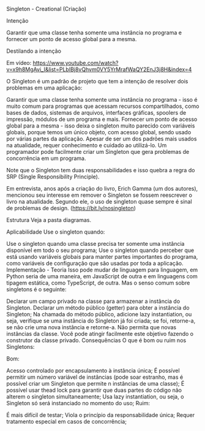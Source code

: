 Singleton - Creational (Criação)

Intenção

Garantir que uma classe tenha somente uma instância no programa e fornecer um ponto de acesso global para a mesma.

Destilando a intenção

Em vídeo: https://www.youtube.com/watch?v=x9h8MgAvi_I&list=PLbIBj8vQhvm0VY5YrMrafWaQY2EnJ3j8H&index=4

O Singleton é um padrão de projeto que tem a intenção de resolver dois problemas em uma aplicação:

Garantir que uma classe tenha somente uma instância no programa - isso é muito comum para programas que acessam recursos compartilhados, como bases de dados, sistemas de arquivos, interfaces gráficas, spoolers de impressão, módulos de um programa e mais.
Fornecer um ponto de acesso global para a mesma - isso deixa o singleton muito parecido com variáveis globais, porque temos um único objeto, com acesso global, sendo usado por várias partes da aplicação.
Apesar de ser um dos padrões mais usados na atualidade, requer conhecimento e cuidado ao utilizá-lo. Um programador pode facilmente criar um Singleton que gera problemas de concorrência em um programa.

Note que o Singleton tem duas responsabilidades e isso quebra a regra do SRP (Single Responsibility Principle).

Em entrevista, anos após a criação do livro, Erich Gamma (um dos autores), mencionou seu interesse em remover o Singleton se fossem reescrever o livro na atualidade. Segundo ele, o uso de singleton quase sempre é sinal de problemas de design. (https://bit.ly/nosingleton)

Estrutura
Veja a pasta diagramas.

Aplicabilidade
Use o singleton quando:

Use o singleton quando uma classe precisa ter somente uma instância disponível em todo o seu programa;
Use o singleton quando perceber que está usando variáveis globais para manter partes importantes do programa, como variáveis de configuração que são usadas por toda a aplicação.
Implementação - Teoria
Isso pode mudar de linguagem para linguagem, em Python seria de uma maneira, em JavaScript de outra e em linguagens com tipagem estática, como TypeScript, de outra. Mas o senso comum sobre singletons é o seguinte:

Declarar um campo privado na classe para armazenar a instância do Singleton.
Declarar um método público (getter) para obter a instância do Singleton;
Na chamada do método público, adicione lazy instantiation, ou seja, verifique se uma instância do Singleton já foi criada; se foi, retorne-a, se não crie uma nova instância e retorne-a.
Não permita que novas instâncias da classe. Você pode atingir facilmente este objetivo fazendo o construtor da classe privado.
Consequências
O que é bom ou ruim nos Singletons:

Bom:

Acesso controlado por encapsulamento à instância única;
É possível permitir um número variável de instâncias (pode soar estranho, mas é possível criar um Singleton que permite n instâncias de uma classe);
É possível usar thead lock para garantir que duas partes do código não alterem o singleton simultaneamente;
Usa lazy instantiation, ou seja, o Singleton só será instanciado no momento do uso;
Ruim:

É mais difícil de testar;
Viola o princípio da responsabilidade única;
Requer tratamento especial em casos de concorrência;